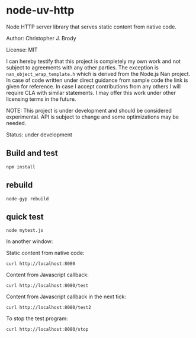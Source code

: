 # node-uv-http

Node HTTP server library that serves static content from native code.

Author: Christopher J. Brody

License: MIT

I can hereby testify that this project is completely my own work and not subject to agreements with any other parties.
The exception is `nan_object_wrap_template.h` which is derived from the Node.js Nan project.
In case of code written under direct guidance from sample code the link is given for reference.
In case I accept contributions from any others I will require CLA with similar statements.
I may offer this work under other licensing terms in the future.

NOTE: This project is under development and should be considered experimental.
API is subject to change and some optimizations may be needed.

Status: under development

## Build and test

```shell
npm install
```

## rebuild

```shell
node-gyp rebuild
```

## quick test

```shell
node mytest.js
```

In another window:

Static content from native code:

```shell
curl http://localhost:8080
```

Content from Javascript callback:

```shell
curl http://localhost:8080/test
```

Content from Javascript callback in the next tick:

```shell
curl http://localhost:8080/test2
```

To stop the test program:
```shell
curl http://localhost:8080/stop
```
